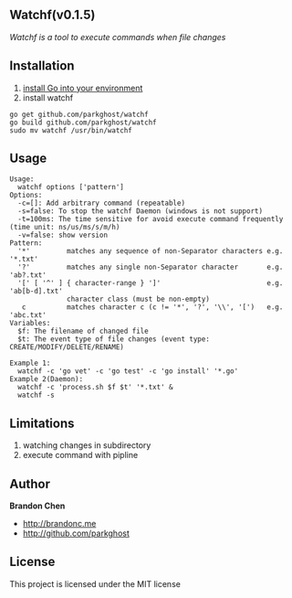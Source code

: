 Watchf(v0.1.5)
-------

*Watchf is a tool to execute commands when file changes*

Installation
-------
1. [install Go into your environment](http://golang.org/doc/install) 
2. install watchf

```
go get github.com/parkghost/watchf
go build github.com/parkghost/watchf
sudo mv watchf /usr/bin/watchf
```

Usage
-------

```
Usage:
  watchf options ['pattern']
Options:
  -c=[]: Add arbitrary command (repeatable)
  -s=false: To stop the watchf Daemon (windows is not support)
  -t=100ms: The time sensitive for avoid execute command frequently (time unit: ns/us/ms/s/m/h)
  -v=false: show version
Pattern:
  '*'         matches any sequence of non-Separator characters e.g. '*.txt'
  '?'         matches any single non-Separator character       e.g. 'ab?.txt'
  '[' [ '^' ] { character-range } ']'                          e.g. 'ab[b-d].txt'
              character class (must be non-empty)
   c          matches character c (c != '*', '?', '\\', '[')   e.g. 'abc.txt'
Variables:
  $f: The filename of changed file
  $t: The event type of file changes (event type: CREATE/MODIFY/DELETE/RENAME)

Example 1:
  watchf -c 'go vet' -c 'go test' -c 'go install' '*.go'
Example 2(Daemon):
  watchf -c 'process.sh $f $t' '*.txt' &
  watchf -s
```

Limitations
-------
1. watching changes in subdirectory
2. execute command with pipline 

Author
-------

**Brandon Chen**

+ http://brandonc.me
+ http://github.com/parkghost

License
---------------------

This project is licensed under the MIT license